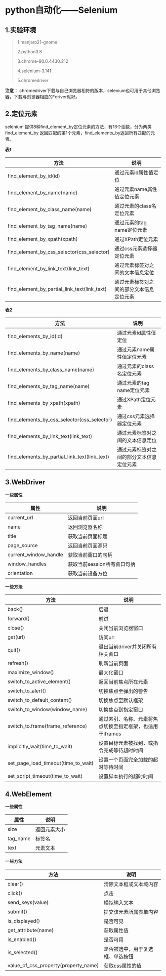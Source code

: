 # python自动化——Selenium

## 1.实验环境

>1.manjaro21-gnome
>
>2.python3.8
>
>3.chrome-90.0.4430.212
>
>4.selenium-3.141
>
>5.chromedriver
>

**注意：** chromedriver下载与自己浏览器相符的版本，selenium也可用于其他浏览器，下载与浏览器相应的*driver就好。


## 2.定位元素

selenium 提供8种find_element_by定位元素的方法，有16个函数，分为两类find_element_by 返回匹配的第1个元素，find_elements_by返回所有匹配的元素。

**表1**

|方法|说明|
|----|----|
|find_element_by_id(id)|通过元素id属性值定位|
|find_element_by_name(name)|通过元素name属性值定位元素|
|find_element_by_class_name(name)|通过元素的class名定位元素|
|find_element_by_tag_name(name)|通过元素的tag name定位元素|
|find_element_by_xpath(xpath)|通过XPath定位元素|
|find_element_by_css_selector(css_selector)|通过css元素选择器定位元素|
|find_element_by_link_text(link_text)|通过元素标签对之间的文本信息定位|
|find_element_by_partial_link_text(link_text)|通过元素标签对之间的部分文本信息定位元素|

**表2**

|方法|说明|
|----|----|
|find_elements_by_id(id)|通过元素id属性值定位|
|find_elements_by_name(name)|通过元素name属性值定位元素|
|find_elements_by_class_name(name)|通过元素的class名定位元素|
|find_elements_by_tag_name(name)|通过元素的tag name定位元素|
|find_elements_by_xpath(xpath)|通过XPath定位元素|
|find_elements_by_css_selector(css_selector)|通过css元素选择器定位元素|
|find_elements_by_link_text(link_text)|通过元素标签对之间的文本信息定位|
|find_elements_by_partial_link_text(link_text)|通过元素标签对之间的部分文本信息定位元素|

## 3.WebDriver

**一些属性**

|属性|说明|
|----|----|
|current_url|返回当前页面url|
|name|返回浏览器名称|
|title|获取当前页面标题|
|page_source|返回当前页面源码|
|current_window_handle|获取当前窗口的句柄|
|window_handles|获取当前session所有窗口句柄|
|orientation|获取当前设备方位|

**一些方法**

|方法|说明|
|----|----|
|back()|后退|
|forward()|前进|
|close()|关闭当前浏览器窗口|
|get(url)|访问url|
|quit()|退出当前driver并关闭所有相关窗口|
|refresh()|刷新当前页面|
|maximize_window()|最大化窗口|
|switch_to_active_element()|返回当前焦点所在元素|
|switch_to_alert()|切换焦点至弹出的警告|
|switch_to_default_content()|切换焦点至默认框架|
|switch_to_window(window_name)|切换焦点到指定窗口|
|switch_to.frame(frame_reference)|通过索引、名称、元素将焦点切换至指定框架，也适用于iframes|
|implicitly_wait(time_to_wait)|设置目标元素被找到，或指令完成等待超时时间|
|set_page_load_timeout(time_to_wait)|设置一个页面完全加载的超时等待时间|
|set_script_timeout(time_to_wait)|设置脚本执行的超时时间|

## 4.WebElement

**一些属性**

|属性|说明|
|----|----|
|size|返回元素大小|
|tag_name|标签名|
|text|元素文本|

**一些方法**

|方法|说明|
|----|----|
|clear()|清除文本框或文本域内容|
|click()|点击|
|send_keys(value)|模拟输入文本|
|submit()|提交该元素所属表单内容|
|is_displayed()|是否可见|
|get_attribute(name)|获取属性值|
|is_enabled()|是否可用|
|is_selected()|是否被选中，用于复选框、单选按钮|
|value_of_css_property(property_name)|获取css属性的值|


